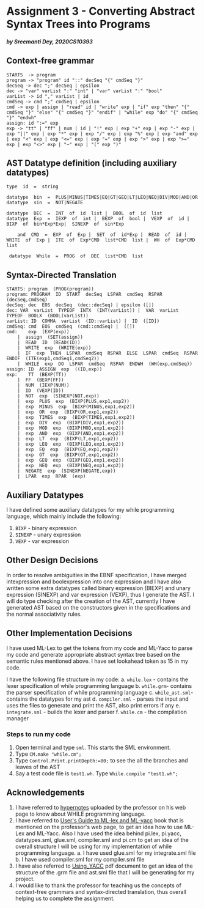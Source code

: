 # Assignment 3 - Converting Abstract Syntax Trees into Programs
##### _by Sreemanti Dey, 2020CS10393_

## Context-free grammar

	STARTS  -> program
	program -> "program" id "::" decSeq "{" cmdSeq "}"
	decSeq -> dec ";" decSeq | epsilon
	dec -> "var" varList ":" "int" | "var" varList ":" "bool"
	varList -> id "," varList | id
	cmdSeq -> cmd ";" cmdSeq | epsilon
	cmd -> exp | assign | "read" id | "write" exp | "if" exp "then" "{" cmdSeq "}" "else" "{" cmdSeq "}" "endif" | "while" exp "do" "{" cmdSeq "}" "endwh"
	assign: id ":=" exp
	exp -> "tt" | "ff" | num | id | "!" exp | exp "+" exp | exp "-" exp | exp "||" exp | exp "*" exp | exp "/" exp | exp "%" exp | exp "and" exp | exp "<" exp | exp "<=" exp | exp "=" exp | exp ">" exp | exp ">=" exp | exp "<>" exp | "~" exp | "(" exp ")"

## AST Datatype definition (including auxiliary datatypes)

	type  id  =  string

	datatype  bin  =  PLUS|MINUS|TIMES|EQ|GT|GEQ|LT|LEQ|NEQ|DIV|MOD|AND|OR
	datatype  sin  =  NOT|NEGATE

	datatype  DEC  =  INT  of  id  list |  BOOL  of  id  list
	datatype  Exp  =  IEXP  of  int |  BEXP  of  bool |  VEXP  of  id | BIXP  of  bin*Exp*Exp|  SINEXP  of  sin*Exp

		and  CMD  =  EXP  of  Exp |  SET  of  id*Exp |  READ  of  id |  WRITE  of  Exp |  ITE  of  Exp*CMD  list*CMD  list |  WH  of  Exp*CMD  list

	 datatype  While  =  PROG  of  DEC  list*CMD  list	

## Syntax-Directed Translation
	
	STARTS: program  (PROG(program))
	program: PROGRAM  ID  START  decSeq  LSPAR  cmdSeq  RSPAR (decSeq,cmdSeq)
	decSeq: dec  EOS  decSeq  (dec::decSeq) | epsilon ([])
	dec: VAR  varList  TYPEOF  INTX  (INT(varList)) |  VAR  varList  TYPEOF  BOOLX  (BOOL(varList))
	varList: ID  COMMA  varList  (ID::varList) |  ID  ([ID])
	cmdSeq: cmd  EOS  cmdSeq  (cmd::cmdSeq) |  ([])
	cmd: 	exp  (EXP(exp)) 
		|  assign  (SET(assign))
		|  READ  ID  (READ(ID))
		|  WRITE  exp  (WRITE(exp))
		|  IF  exp  THEN  LSPAR  cmdSeq  RSPAR  ELSE  LSPAR  cmdSeq  RSPAR  ENDIF  (ITE(exp1,cmdSeq1,cmdSeq2))
		|  WHILE  exp  DO  LSPAR  cmdSeq  RSPAR  ENDWH  (WH(exp,cmdSeq))
	assign: ID  ASSIGN  exp  ((ID,exp))
	exp:	TT  (BEXP(TT))	
		|  FF  (BEXP(FF))
		|  NUM  (IEXP(NUM))
		|  ID  (VEXP(ID))
		|  NOT  exp  (SINEXP(NOT,exp))
		|  exp  PLUS  exp  (BIXP(PLUS,exp1,exp2))
		|  exp  MINUS  exp  (BIXP(MINUS,exp1,exp2))
		|  exp  OR  exp  (BIXP(OR,exp1,exp2))
		|  exp  TIMES  exp  (BIXP(TIMES,exp1,exp2))
		|  exp  DIV  exp  (BIXP(DIV,exp1,exp2))
		|  exp  MOD  exp  (BIXP(MOD,exp1,exp2))
		|  exp  AND  exp  (BIXP(AND,exp1,exp2))
		|  exp  LT  exp  (BIXP(LT,exp1,exp2))
		|  exp  LEQ  exp  (BIXP(LEQ,exp1,exp2))
		|  exp  EQ  exp  (BIXP(EQ,exp1,exp2))
		|  exp  GT  exp  (BIXP(GT,exp1,exp2))
		|  exp  GEQ  exp  (BIXP(GEQ,exp1,exp2))
		|  exp  NEQ  exp  (BIXP(NEQ,exp1,exp2))
		|  NEGATE  exp  (SINEXP(NEGATE,exp))
		|  LPAR  exp  RPAR  (exp)
## Auxiliary Datatypes
I have defined some auxiliary datatypes for my while programming language, which mainly include the following:
1. `BIXP` - binary expression
2. `SINEXP` - unary expression
3. `VEXP` - var expression

## Other Design Decisions
In order to resolve ambiguities in the EBNF specification, I have merged intexpression and boolexpression into one expression and I have also written some extra datatypes called binary expression (BIEXP) and unary expression (SINEXP) and var expression (VEXP), thus I generate the AST. I will do type checking after the creation of the AST, currently I have generated AST based on the constructors given in the specifications and the normal associativity rules.
## Other Implementation Decisions
I have used ML-Lex to get the tokens from my code and ML-Yacc to parse my code and generate appropriate abstract syntax tree based on the semantic rules mentioned above. I have set lookahead token as 15 in my code.

I have the following file structure in my code:
a.  `while.lex` - contains the lexer specification of while programming language 
b. `while.grm`- contains the parser specification of while programming language
c. `while_ast.sml`- contains the datatypes for my ast
d. `compiler.sml` - parses the input and uses the files to generate and print the AST, also print errors if any
e. `integrate.sml` - builds the lexer and parser
f. `while.cm` - the compilation manager 

### Steps to run my code
1. Open terminal and type `sml`. This starts the SML environment.
2. Type `CM.make "while.cm";`
3. Type `Control.Print.printDepth:=80;` to see the all the branches and leaves of the AST
4. Say a test code file is `test1.wh`. Type  `While.compile "test1.wh";`
## Acknowledgements
1. I have referred to [hypernotes](https://www.cse.iitd.ac.in/~sak/courses/pl/pl.pdf) uploaded by the professor on his web page to know about WHILE programming language.
2. I have referred to [User's Guide to ML-lex and ML-yacc](http://rogerprice.org/ug/ug.pdf) book that is mentioned on the professor's web page, to get an idea how to use ML-Lex and ML-Yacc. Also I have used the idea behind pi.lex, pi.yacc, datatypes.sml, glue.sml, compiler.sml and pi.cm to get an idea of the overall structure I will be using for my implementation of while programming language.
a. I have used glue.sml for my integrate.sml file 
b. I have used compiler.sml for my compiler.sml file
3. I have also referred to [Using_YACC](http://cs.wellesley.edu/~cs235/fall08/lectures/35_YACC_revised.pdf) pdf document to get an idea of the structure of the .grm file and ast.sml file that I will be generating for my project.
4. I would like to thank the professor for teaching us the concepts of context-free grammars and syntax-directed translation, thus overall helping us to complete the assignment.



